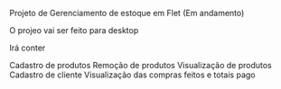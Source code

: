 Projeto de Gerenciamento de estoque em Flet (Em andamento)

O projeo vai ser feito para desktop

Irá conter

Cadastro de produtos
Remoção de produtos
Visualização de produtos
Cadastro de cliente
Visualização das compras feitos e totais pago

